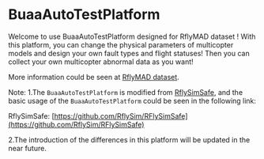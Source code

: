 # BuaaAutoTestPlatform
Welcome to use BuaaAutoTestPlatform designed for RflyMAD dataset ! With this platform, you can change the physical parameters of multicopter models and design your own fault types and flight statuses! Then you can collect your own multicopter abnormal data as you want!

More information could be seen at [RflyMAD dataset](https://rfly-openha.github.io/documents/4_resources/dataset.html).

Note:
1.The `BuaaAutoTestPlatform` is modified from [RflySimSafe](https://github.com/RflySim/RFlySimSafe), and the basic usage of the `BuaaAutoTestPlatform` could be seen in the following link:

RflySimSafe: [https://github.com/RflySim/RFlySimSafe](https://github.com/RflySim/RFlySimSafe)

2.The introduction of the differences in this platform will be updated in the near future.